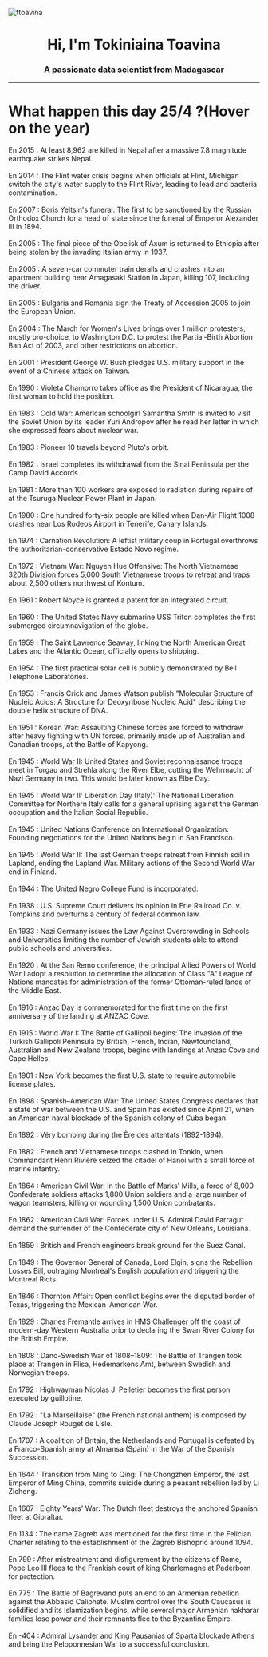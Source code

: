 
<p align="left"> <img src="https://komarev.com/ghpvc/?username=ttoavina&label=Profile%20views&color=0e75b6&style=flat" alt="ttoavina" /> </p>
<h1 align="center">Hi, I'm Tokiniaina Toavina</h1>
<h3 align="center">A passionate data scientist from Madagascar</h3>
    
<hr/>
<h1> What happen this day 25/4 ?(Hover on the year)</h1>

En 2015 : At least 8,962 are killed in Nepal after a massive 7.8 magnitude earthquake strikes Nepal.
<br/><br/>
En 2014 : The Flint water crisis begins when officials at Flint, Michigan switch the city's water supply to the Flint River, leading to lead and bacteria contamination.
<br/><br/>
En 2007 : Boris Yeltsin's funeral: The first to be sanctioned by the Russian Orthodox Church for a head of state since the funeral of Emperor Alexander III in 1894.
<br/><br/>
En 2005 : The final piece of the Obelisk of Axum is returned to Ethiopia after being stolen by the invading Italian army in 1937.
<br/><br/>
En 2005 : A seven-car commuter train derails and crashes into an apartment building near Amagasaki Station in Japan, killing 107, including the driver.
<br/><br/>
En 2005 : Bulgaria and Romania sign the Treaty of Accession 2005 to join the European Union.
<br/><br/>
En 2004 : The March for Women's Lives brings over 1 million protesters, mostly pro-choice, to Washington D.C. to protest the Partial-Birth Abortion Ban Act of 2003, and other restrictions on abortion.
<br/><br/>
En 2001 : President George W. Bush pledges U.S. military support in the event of a Chinese attack on Taiwan.
<br/><br/>
En 1990 : Violeta Chamorro takes office as the President of Nicaragua, the first woman to hold the position.
<br/><br/>
En 1983 : Cold War: American schoolgirl Samantha Smith is invited to visit the Soviet Union by its leader Yuri Andropov after he read her letter in which she expressed fears about nuclear war.
<br/><br/>
En 1983 : Pioneer 10 travels beyond Pluto's orbit.
<br/><br/>
En 1982 : Israel completes its withdrawal from the Sinai Peninsula per the Camp David Accords.
<br/><br/>
En 1981 : More than 100 workers are exposed to radiation during repairs of at the Tsuruga Nuclear Power Plant in Japan.
<br/><br/>
En 1980 : One hundred forty-six people are killed when Dan-Air Flight 1008 crashes near Los Rodeos Airport in Tenerife, Canary Islands.
<br/><br/>
En 1974 : Carnation Revolution: A leftist military coup in Portugal overthrows the authoritarian-conservative Estado Novo regime.
<br/><br/>
En 1972 : Vietnam War: Nguyen Hue Offensive: The North Vietnamese 320th Division forces 5,000 South Vietnamese troops to retreat and traps about 2,500 others northwest of Kontum.
<br/><br/>
En 1961 : Robert Noyce is granted a patent for an integrated circuit.
<br/><br/>
En 1960 : The United States Navy submarine USS Triton completes the first submerged circumnavigation of the globe.
<br/><br/>
En 1959 : The Saint Lawrence Seaway, linking the North American Great Lakes and the Atlantic Ocean, officially opens to shipping.
<br/><br/>
En 1954 : The first practical solar cell is publicly demonstrated by Bell Telephone Laboratories.
<br/><br/>
En 1953 : Francis Crick and James Watson publish "Molecular Structure of Nucleic Acids: A Structure for Deoxyribose Nucleic Acid" describing the double helix structure of DNA.
<br/><br/>
En 1951 : Korean War: Assaulting Chinese forces are forced to withdraw after heavy fighting with UN forces, primarily made up of Australian and Canadian troops, at the Battle of Kapyong.
<br/><br/>
En 1945 : World War II: United States and Soviet reconnaissance troops meet in Torgau and Strehla along the River Elbe, cutting the Wehrmacht of Nazi Germany in two. This would be later known as Elbe Day.
<br/><br/>
En 1945 : World War II: Liberation Day (Italy): The National Liberation Committee for Northern Italy calls for a general uprising against the German occupation and the Italian Social Republic.
<br/><br/>
En 1945 : United Nations Conference on International Organization: Founding negotiations for the United Nations begin in San Francisco.
<br/><br/>
En 1945 : World War II: The last German troops retreat from Finnish soil in Lapland, ending the Lapland War. Military actions of the Second World War end in Finland.
<br/><br/>
En 1944 : The United Negro College Fund is incorporated.
<br/><br/>
En 1938 : U.S. Supreme Court delivers its opinion in Erie Railroad Co. v. Tompkins and overturns a century of federal common law.
<br/><br/>
En 1933 : Nazi Germany issues the Law Against Overcrowding in Schools and Universities limiting the number of Jewish students able to attend public schools and universities.
<br/><br/>
En 1920 : At the San Remo conference, the principal Allied Powers of World War I adopt a resolution to determine the allocation of Class "A" League of Nations mandates for administration of the former Ottoman-ruled lands of the Middle East.
<br/><br/>
En 1916 : Anzac Day is commemorated for the first time on the first anniversary of the landing at ANZAC Cove.
<br/><br/>
En 1915 : World War I: The Battle of Gallipoli begins: The invasion of the Turkish Gallipoli Peninsula by British, French, Indian, Newfoundland, Australian and New Zealand troops, begins with landings at Anzac Cove and Cape Helles.
<br/><br/>
En 1901 : New York becomes the first U.S. state to require automobile license plates.
<br/><br/>
En 1898 : Spanish–American War: The United States Congress declares that a state of war between the U.S. and Spain has existed since April 21, when an American naval blockade of the Spanish colony of Cuba began.
<br/><br/>
En 1892 : Véry bombing during the Ère des attentats (1892-1894).
<br/><br/>
En 1882 : French and Vietnamese troops clashed in Tonkin, when Commandant Henri Rivière seized the citadel of Hanoi with a small force of marine infantry.
<br/><br/>
En 1864 : American Civil War: In the Battle of Marks' Mills, a force of 8,000 Confederate soldiers attacks 1,800 Union soldiers and a large number of wagon teamsters, killing or wounding 1,500 Union combatants.
<br/><br/>
En 1862 : American Civil War: Forces under U.S. Admiral David Farragut demand the surrender of the Confederate city of New Orleans, Louisiana.
<br/><br/>
En 1859 : British and French engineers break ground for the Suez Canal.
<br/><br/>
En 1849 : The Governor General of Canada, Lord Elgin, signs the Rebellion Losses Bill, outraging Montreal's English population and triggering the Montreal Riots.
<br/><br/>
En 1846 : Thornton Affair: Open conflict begins over the disputed border of Texas, triggering the Mexican–American War.
<br/><br/>
En 1829 : Charles Fremantle arrives in HMS Challenger off the coast of modern-day Western Australia prior to declaring the Swan River Colony for the British Empire.
<br/><br/>
En 1808 : Dano-Swedish War of 1808–1809: The Battle of Trangen took place at Trangen in Flisa, Hedemarkens Amt, between Swedish and Norwegian troops.
<br/><br/>
En 1792 : Highwayman Nicolas J. Pelletier becomes the first person executed by guillotine.
<br/><br/>
En 1792 : "La Marseillaise" (the French national anthem) is composed by Claude Joseph Rouget de Lisle.
<br/><br/>
En 1707 : A coalition of Britain, the Netherlands and Portugal is defeated by a Franco-Spanish army at Almansa (Spain) in the War of the Spanish Succession.
<br/><br/>
En 1644 : Transition from Ming to Qing: The Chongzhen Emperor, the last Emperor of Ming China, commits suicide during a peasant rebellion led by Li Zicheng.
<br/><br/>
En 1607 : Eighty Years' War: The Dutch fleet destroys the anchored Spanish fleet at Gibraltar.
<br/><br/>
En 1134 : The name Zagreb was mentioned for the first time in the Felician Charter relating to the establishment of the Zagreb Bishopric around 1094.
<br/><br/>
En 799 : After mistreatment and disfigurement by the citizens of Rome, Pope Leo III flees to the Frankish court of king Charlemagne at Paderborn for protection.
<br/><br/>
En 775 : The Battle of Bagrevand puts an end to an Armenian rebellion against the Abbasid Caliphate. Muslim control over the South Caucasus is solidified and its Islamization begins, while several major Armenian nakharar families lose power and their remnants flee to the Byzantine Empire.
<br/><br/>
En -404 : Admiral Lysander and King Pausanias of Sparta blockade Athens and bring the Peloponnesian War to a successful conclusion.
<br/><br/>
